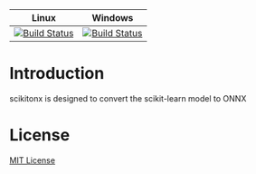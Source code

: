 | Linux | Windows |
|-------|---------|
| [![Build Status](https://dev.azure.com/onnxmltools/onnxmltools/_apis/build/status/sklearn-onnx-linux-conda-ci?branchName=master)](https://dev.azure.com/onnxmltools/onnxmltools/_build/latest?definitionId=4?branchName=master) | [![Build Status](https://dev.azure.com/onnxmltools/onnxmltools/_apis/build/status/sklearn-onnx-win32-conda-ci?branchName=master)](https://dev.azure.com/onnxmltools/onnxmltools/_build/latest?definitionId=4?branchName=master)|

# Introduction 
scikitonx is designed to convert the scikit-learn model to ONNX

# License
[MIT License](LICENSE)
